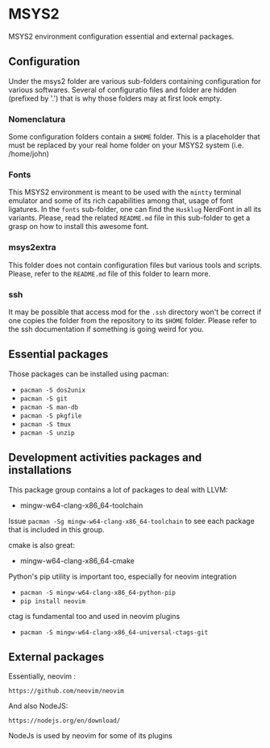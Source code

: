 # MSYS2

MSYS2 environment configuration essential and external packages.

## Configuration

Under the msys2 folder are various sub-folders containing configuration for various softwares.
Several of configuratio files and folder are hidden (prefixed by '.') that is why those
folders may at first look empty.

### Nomenclatura

Some configuration folders contain a `$HOME` folder. This is a placeholder that must be replaced
by your real home folder on your MSYS2 system (i.e. /home/john)

### Fonts

This MSYS2 environment is meant to be used with the `mintty` terminal emulator and some of its
rich capabilities among that, usage of font ligatures.
In the `fonts` sub-folder, one can find the `Husklug` NerdFont in all its variants. Please,
read the related `README.md` file in this sub-folder to get a grasp on how to install this
awesome font.

### msys2extra

This folder does not contain configuration files but various tools and scripts.
Please, refer to the `README.md` file of this folder to learn more.

### ssh

It may be possible that access mod for the `.ssh` directory won't be correct
if one copies the folder from the repository to its `$HOME` folder. Please
refer to the ssh documentation if something is going weird for you.

## Essential packages

Those packages can be installed using pacman:

- `pacman -S dos2unix`
- `pacman -S git`
- `pacman -S man-db`
- `pacman -S pkgfile`
- `pacman -S tmux`
- `pacman -S unzip`

## Development activities packages and installations

This package group contains a lot of packages to deal with
LLVM:

- mingw-w64-clang-x86_64-toolchain

Issue `pacman -Sg mingw-w64-clang-x86_64-toolchain` to see each
package that is included in this group.

cmake is also great:

- mingw-w64-clang-x86_64-cmake

Python's pip utility is important too, especially for neovim integration

- `pacman -S mingw-w64-clang-x86_64-python-pip`
- `pip install neovim`

ctag is fundamental too and used in neovim plugins

- `pacman -S mingw-w64-clang-x86_64-universal-ctags-git`

## External packages

Essentially, neovim :

`https://github.com/neovim/neovim`

And also NodeJS:

`https://nodejs.org/en/download/`

NodeJs is used by neovim for some of its plugins
